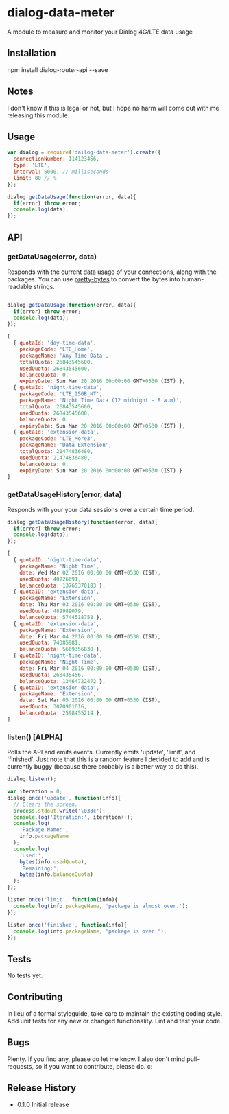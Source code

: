 # dialog-data-meter
A module to measure and monitor your Dialog 4G/LTE data usage

## Installation
  npm install dialog-router-api --save

## Notes
I don't know if this is legal or not, but I hope no harm will come out with me releasing this module.

## Usage

```js
var dialog = require('dailog-data-meter').create({
  connectionNumber: 114123456,
  type: 'LTE',
  interval: 5000, // milliseconds
  limit: 80 // %
});

dialog.getDataUsage(function(error, data){
  if(error) throw error;
  console.log(data);
});
```

## API
### getDataUsage(error, data)
Responds with the current data usage of your connections, along with the packages. You can use [pretty-bytes](https://www.npmjs.com/package/pretty-bytes) to convert the bytes into human-readable strings.

```js

dialog.getDataUsage(function(error, data){
  if(error) throw error;
  console.log(data);
});

[
  { quotaId: 'day-time-data',
    packageCode: 'LTE_Home',
    packageName: 'Any Time Data',
    totalQuota: 26843545600,
    usedQuota: 26843545600,
    balanceQuota: 0,
    expiryDate: Sun Mar 20 2016 00:00:00 GMT+0530 (IST) },
  { quotaId: 'night-time-data',
    packageCode: 'LTE_25GB_NT',
    packageName: 'Night Time Data (12 midnight - 8 a.m)',
    totalQuota: 26843545600,
    usedQuota: 26843545600,
    balanceQuota: 0,
    expiryDate: Sun Mar 20 2016 00:00:00 GMT+0530 (IST) },
  { quotaId: 'extension-data',
    packageCode: 'LTE_More3',
    packageName: 'Data Extension',
    totalQuota: 21474836480,
    usedQuota: 21474836480,
    balanceQuota: 0,
    expiryDate: Sun Mar 20 2016 00:00:00 GMT+0530 (IST) }
]
```

### getDataUsageHistory(error, data)
Responds with your your data sessions over a certain time period.

```js
dialog.getDataUsageHistory(function(error, data){
  if(error) throw error;
  console.log(data);
});

[
  { quotaID: 'night-time-data',
    packageName: 'Night Time',
    date: Wed Mar 02 2016 00:00:00 GMT+0530 (IST),
    usedQuota: 40726691,
    balanceQuota: 13765370183 },
  { quotaID: 'extension-data',
    packageName: 'Extension',
    date: Thu Mar 03 2016 00:00:00 GMT+0530 (IST),
    usedQuota: 489989079,
    balanceQuota: 5744518758 },
  { quotaID: 'extension-data',
    packageName: 'Extension',
    date: Fri Mar 04 2016 00:00:00 GMT+0530 (IST),
    usedQuota: 74385981,
    balanceQuota: 5669356830 },
  { quotaID: 'night-time-data',
    packageName: 'Night Time',
    date: Fri Mar 04 2016 00:00:00 GMT+0530 (IST),
    usedQuota: 268435456,
    balanceQuota: 13464722472 },
  { quotaID: 'extension-data',
    packageName: 'Extension',
    date: Sat Mar 05 2016 00:00:00 GMT+0530 (IST),
    usedQuota: 3070901616,
    balanceQuota: 2598455214 },
]
```

### listen() [ALPHA]
Polls the API and emits events. Currently emits 'update', 'limit', and 'finished'. Just note that this is a random feature I decided to add and is currently buggy (because there probably is a better way to do this).

```js
dialog.listen();

var iteration = 0;
dialog.once('update', function(info){
  // Clears the screen.
  process.stdout.write('\033c');
  console.log('Iteration:', iteration++);
  console.log(
    'Package Name:',
    info.packageName
  );
  console.log(
    'Used:',
    bytes(info.usedQuota),
    'Remaining:',
    bytes(info.balanceQuota)
  );
});

listen.once('limit', function(info){
  console.log(info.packageName, 'package is almost over.');
});

listen.once('finished', function(info){
  console.log(info.packageName, 'package is over.');
});

```

## Tests
  No tests yet.

## Contributing
In lieu of a formal styleguide, take care to maintain the existing coding style. Add unit tests for any new or changed functionality. Lint and test your code.

## Bugs
Plenty. If you find any, please do let me know. I also don't mind pull-requests, so if you want to contribute, please do. c:

## Release History
- 0.1.0 Initial release
